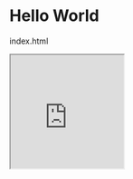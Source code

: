 <!DOCTYPE html>
<html>
<body>
<h1>Hello World</h1>
<p>index.html</p>
<iframe src="https://lamenote-web.chal.irisc.tf/home" width=200 height=200 sandbox="allow-forms allow-same-origin">
<script>
  var cookie = document.getElementById("iframeId").contentDocument.cookie;
  console.log(cookie);
</script>
</body>
</html>
